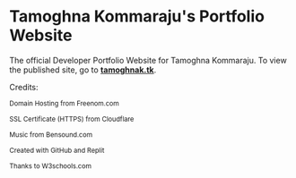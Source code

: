 # Tamoghna Kommaraju's Portfolio Website
The official Developer Portfolio Website for Tamoghna Kommaraju. To view the published site, go to [**tamoghnak.tk**](http://tamoghnak.tk/).

Credits:
<p><sup>Domain Hosting from Freenom.com</sup></p>
<p><sup>SSL Certificate (HTTPS) from Cloudflare</sup></p>
<p><sup>Music from Bensound.com</sup></p>
<p><sup>Created with GitHub and Replit</sup></p>
<p><sup>Thanks to W3schools.com</sup></p>

